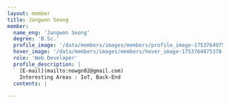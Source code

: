 ```yaml
--- 
layout: member 
title: Jangwon Seong 
member:
  name_eng: 'Jangwon Seong'
  degree: 'B.Sc.'
  profile_image: '/data/members/images/members/profile_image-1753764975368-745258052.jpg'
  hover_image: '/data/members/images/members/hover_image-1753764975378-690029088.jpg'
  role: 'Web Developer'
  profile_description: |
    [E-mail](mailto:nowgn02@gmail.com)
    Interesting Areas : IoT, Back-End
  contents: |
    
--- 
```


